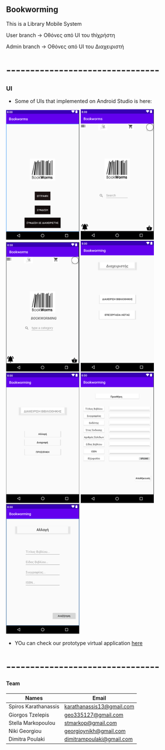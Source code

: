 ## Bookworming

This is a Library Mobile System 


User branch -> Οθόνες από UI του thiχρήστη

Admin branch -> Οθόνες από UI του Διαχειριστή

# -------------------------------- #

### UI
* Some of UIs that implemented on Android Studio is here:

![Image of Login_Page](./MockUps/login_page.PNG)
![Image of Login_Page](./MockUps/user_main_page.PNG)
![Image of Login_Page](./MockUps/user_bookwormingAnaz_page.PNG)
![Image of Login_Page](./MockUps/admin_main_page.PNG)
![Image of Login_Page](./MockUps/admin_activitySettings_page.PNG)
![Image of Login_Page](./MockUps/admin_addBook_page.PNG)
![Image of Login_Page](./MockUps/admin_editBook_Page.PNG)

* YOu can check our prototype virtual application [here](https://www.figma.com/proto/BLNJzArXshZJ9vYTSCEAxp/BookWorms?node-id=192%3A2&scaling=scale-down)

# -------------------------------- #

#### Team
Names                 | Email
--------------------- | ---------------------
Spiros Karathanassis  | karathanassis13@gmail.com
Giorgos Tzelepis      | geo335127@gmail.com
Stella Markopoulou    | stmarkop@gmail.com
Niki Georgiou         | georgioynikh@gmail.com
Dimitra Poulaki       | dimitrampoulaki@gmail.com
